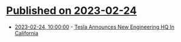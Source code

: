 # [Published on 2023-02-24](index.md)

* [2023-02-24, 10:00:00](https://slashdot.org/story/23/02/24/0652225/tesla-announces-new-engineering-hq-in-california?utm_source=rss1.0mainlinkanon&utm_medium=feed) - [Tesla Announces New Engineering HQ In California](https://slashdot.org/story/23/02/24/0652225/tesla-announces-new-engineering-hq-in-california?utm_source=rss1.0mainlinkanon&utm_medium=feed)
